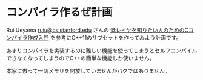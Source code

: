 # コンパイラ作るぜ計画

Rui Ueyama <ruiu@cs.stanford.edu> さんの [低レイヤを知りたい人のためのCコンパイラ作成入門](https://www.sigbus.info/compilerbook) を参考にC++11のサブセットを作ってみよう計画です。

あまりコンパイラを実装するのに難しい機能を使ってしまうとセルフコンパイルできなくなってしまうのでC++の簡単な機能しか使いません。

本家に倣って一切メモリを開放していませんがバグではありません。
